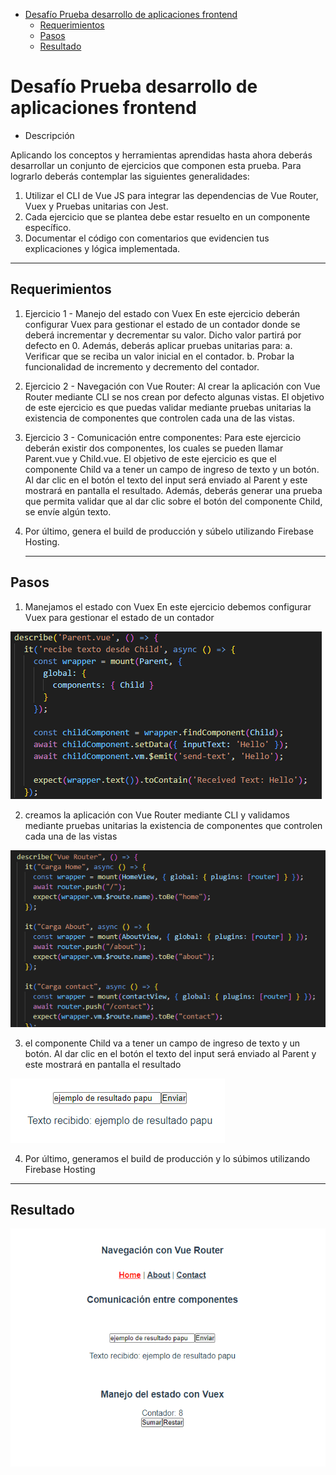 - [Desafío Prueba desarrollo de aplicaciones frontend](#desafío-prueba-desarrollo-de-aplicaciones-frontend)
  - [Requerimientos](#requerimientos)
  - [Pasos](#pasos)
  - [Resultado](#resultado)

# Desafío Prueba desarrollo de aplicaciones frontend

- Descripción

Aplicando los conceptos y herramientas aprendidas hasta ahora deberás desarrollar un
conjunto de ejercicios que componen esta prueba. Para lograrlo deberás contemplar las
siguientes generalidades:
1. Utilizar el CLI de Vue JS para integrar las dependencias de Vue Router, Vuex y Pruebas
unitarias con Jest.
2. Cada ejercicio que se plantea debe estar resuelto en un componente específico.
3. Documentar el código con comentarios que evidencien tus explicaciones y lógica
implementada.

  ---

## Requerimientos

1. Ejercicio 1 - Manejo del estado con Vuex En este ejercicio deberán configurar Vuex
para gestionar el estado de un contador donde se deberá incrementar y decrementar
su valor. Dicho valor partirá por defecto en 0. Además, deberás aplicar pruebas
unitarias para:
a. Verificar que se reciba un valor inicial en el contador.
b. Probar la funcionalidad de incremento y decremento del contador.



2. Ejercicio 2 - Navegación con Vue Router: Al crear la aplicación con Vue Router
mediante CLI se nos crean por defecto algunas vistas. El objetivo de este ejercicio es
que puedas validar mediante pruebas unitarias la existencia de componentes que
controlen cada una de las vistas.



3. Ejercicio 3 - Comunicación entre componentes: Para este ejercicio deberán existir dos
componentes, los cuales se pueden llamar Parent.vue y Child.vue. El objetivo de
este ejercicio es que el componente Child va a tener un campo de ingreso de texto y
un botón. Al dar clic en el botón el texto del input será enviado al Parent y este mostrará
en pantalla el resultado. Además, deberás generar una prueba que permita validar que
al dar clic sobre el botón del componente Child, se envíe algún texto.



4. Por último, genera el build de producción y súbelo utilizando Firebase Hosting.

   ---



## Pasos

1. Manejamos el estado con Vuex En este ejercicio debemos configurar Vuex
para gestionar el estado de un contador

![Imagen](./src/assets/contador.png)

2. creamos la aplicación con Vue Router
mediante CLI y validamos mediante pruebas unitarias la existencia de componentes que
controlen cada una de las vistas

![Imagen](./src/assets/validacion%20router.png)

3. el componente Child va a tener un campo de ingreso de texto y
un botón. Al dar clic en el botón el texto del input será enviado al Parent y este mostrará
en pantalla el resultado

![Imagen](./src/assets/resultado%20texto.png)


4. Por último, generamos el build de producción y lo súbimos utilizando Firebase Hosting




---

## Resultado

![Imagen](./src/assets/resultado%20final.png)